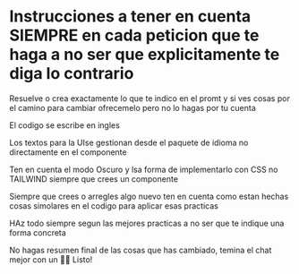 # Instrucciones a tener en cuenta SIEMPRE en cada peticion que te haga a no ser que explicitamente te diga lo contrario

Resuelve o crea exactamente lo que te indico en el promt y si ves cosas por el camino para cambiar ofrecemelo pero no lo hagas por tu cuenta

El codigo se escribe en ingles

Los textos para la UIse gestionan desde el paquete de idioma no directamente en el componente

Ten en cuenta el modo Oscuro y lsa forma de implementarlo con CSS no TAILWIND siempre que crees un componente

Siempre que crees o arregles algo nuevo ten en cuenta como estan hechas cosas simolares en el codigo para aplicar esas practicas

HAz todo siempre segun las mejores practicas a no ser que te indique una forma concreta 

No hagas resumen final de las cosas que has cambiado, temina el chat mejor con un 👍🏻 Listo! 